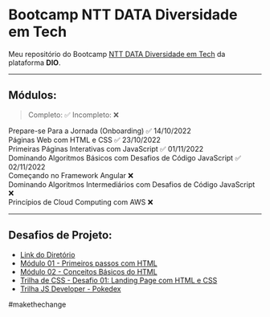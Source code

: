 # Bootcamp NTT DATA Diversidade em Tech
Meu repositório do Bootcamp [NTT DATA Diversidade em Tech](https://web.dio.me/track/38a27e68-67ae-444d-9110-1056e605237d) da plataforma **DIO**.

---------------
## Módulos: 
> Completo: ✅
Incompleto: ❌


Prepare-se Para a Jornada (Onboarding) ✅ 14/10/2022  
Páginas Web com HTML e CSS ✅ 23/10/2022  
Primeiras Páginas Interativas com JavaScript ✅ 01/11/2022    
Dominando Algoritmos Básicos com Desafios de Código JavaScript ✅ 02/11/2022  
Começando no Framework Angular ❌  
Dominando Algoritmos Intermediários com Desafios de Código JavaScript ❌  
Princípios de Cloud Computing com AWS ❌ 

---------------
## Desafios de Projeto:
- [Link do Diretório](https://github.com/yomarcoslinss/bootcamp-ntt-data-diversidade-em-tech/tree/main/Desafios%20de%20Projeto)  
- [Módulo 01 - Primeiros passos com HTML](https://yomarcoslinss.github.io/bootcamp-ntt-data-diversidade-em-tech/Desafios%20de%20Projeto/trilha-html-modulo-1/index.html)  
- [Módulo 02 - Conceitos Básicos do HTML](https://yomarcoslinss.github.io/bootcamp-ntt-data-diversidade-em-tech/Desafios%20de%20Projeto/trilha-html-modulo-2/index.html)  
- [Trilha de CSS - Desafio 01: Landing Page com HTML e CSS](https://yomarcoslinss.github.io/bootcamp-ntt-data-diversidade-em-tech/Desafios%20de%20Projeto/trilha-css-desafio-01/index.html)  
- [Trilha JS Developer - Pokedex](https://yomarcoslinss.github.io/bootcamp-ntt-data-diversidade-em-tech/Desafios%20de%20Projeto/js-developer-pokedex/index.html)  

#makethechange
